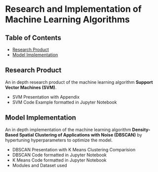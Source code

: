 # Research and Implementation of Machine Learning Algorithms

## Table of Contents
- [Research Product](#Research-Product)
- [Model Implementation](#Model-Implementation)

## Research Product
An in depth research product of the machine learning algorithm **Support Vector Machines (SVM)**. 
 - SVM Presentation with Appendix
 - SVM Code Example formatted in Jupyter Notebook
 
## Model Implementation
An in depth implementation of the machine learning algorithm **Density-Based Spatial Clustering of Applications with Noise (DBSCAN)** by hypertuning hyperparameters to optimize the model. 
 - DBSCAN Presentation with K Means Clustering Comparision
 - DBSCAN Code formatted in Jupyter Notebook
 - K Means Code formatted in Jupyter Notebook
 - Modules and Dataset used
